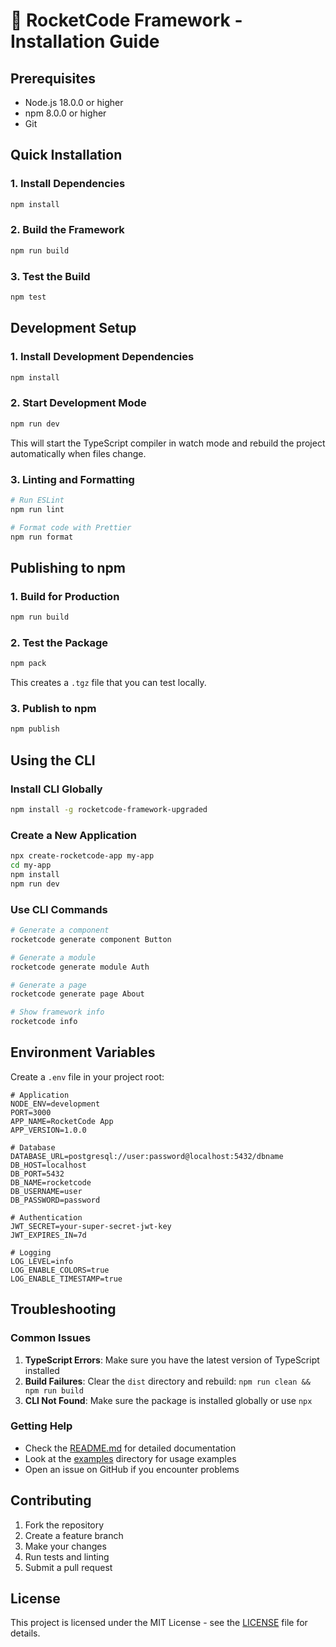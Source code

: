 # 🚀 RocketCode Framework - Installation Guide

## Prerequisites

- Node.js 18.0.0 or higher
- npm 8.0.0 or higher
- Git

## Quick Installation

### 1. Install Dependencies

```bash
npm install
```

### 2. Build the Framework

```bash
npm run build
```

### 3. Test the Build

```bash
npm test
```

## Development Setup

### 1. Install Development Dependencies

```bash
npm install
```

### 2. Start Development Mode

```bash
npm run dev
```

This will start the TypeScript compiler in watch mode and rebuild the project automatically when files change.

### 3. Linting and Formatting

```bash
# Run ESLint
npm run lint

# Format code with Prettier
npm run format
```

## Publishing to npm

### 1. Build for Production

```bash
npm run build
```

### 2. Test the Package

```bash
npm pack
```

This creates a `.tgz` file that you can test locally.

### 3. Publish to npm

```bash
npm publish
```

## Using the CLI

### Install CLI Globally

```bash
npm install -g rocketcode-framework-upgraded
```

### Create a New Application

```bash
npx create-rocketcode-app my-app
cd my-app
npm install
npm run dev
```

### Use CLI Commands

```bash
# Generate a component
rocketcode generate component Button

# Generate a module
rocketcode generate module Auth

# Generate a page
rocketcode generate page About

# Show framework info
rocketcode info
```

## Environment Variables

Create a `.env` file in your project root:

```env
# Application
NODE_ENV=development
PORT=3000
APP_NAME=RocketCode App
APP_VERSION=1.0.0

# Database
DATABASE_URL=postgresql://user:password@localhost:5432/dbname
DB_HOST=localhost
DB_PORT=5432
DB_NAME=rocketcode
DB_USERNAME=user
DB_PASSWORD=password

# Authentication
JWT_SECRET=your-super-secret-jwt-key
JWT_EXPIRES_IN=7d

# Logging
LOG_LEVEL=info
LOG_ENABLE_COLORS=true
LOG_ENABLE_TIMESTAMP=true
```

## Troubleshooting

### Common Issues

1. **TypeScript Errors**: Make sure you have the latest version of TypeScript installed
2. **Build Failures**: Clear the `dist` directory and rebuild: `npm run clean && npm run build`
3. **CLI Not Found**: Make sure the package is installed globally or use `npx`

### Getting Help

- Check the [README.md](README.md) for detailed documentation
- Look at the [examples](examples/) directory for usage examples
- Open an issue on GitHub if you encounter problems

## Contributing

1. Fork the repository
2. Create a feature branch
3. Make your changes
4. Run tests and linting
5. Submit a pull request

## License

This project is licensed under the MIT License - see the [LICENSE](LICENSE) file for details. 
